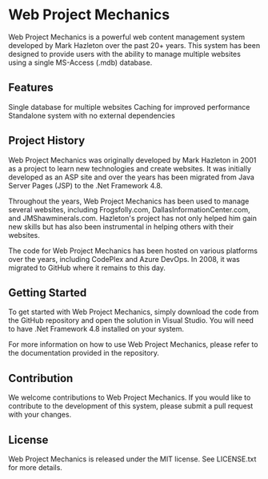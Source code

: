 # Web Project Mechanics

Web Project Mechanics is a powerful web content management system developed by Mark Hazleton over the past 20+ years. This system has been designed to provide users with the ability to manage multiple websites using a single MS-Access (.mdb) database.

## Features
Single database for multiple websites
Caching for improved performance
Standalone system with no external dependencies
## Project History
Web Project Mechanics was originally developed by Mark Hazleton in 2001 as a project to learn new technologies and create websites. It was initially developed as an ASP site and over the years has been migrated from Java Server Pages (JSP) to the .Net Framework 4.8.

Throughout the years, Web Project Mechanics has been used to manage several websites, including Frogsfolly.com, DallasInformationCenter.com, and JMShawminerals.com. Hazleton's project has not only helped him gain new skills but has also been instrumental in helping others with their websites.

The code for Web Project Mechanics has been hosted on various platforms over the years, including CodePlex and Azure DevOps. In 2008, it was migrated to GitHub where it remains to this day.

## Getting Started
To get started with Web Project Mechanics, simply download the code from the GitHub repository and open the solution in Visual Studio. You will need to have .Net Framework 4.8 installed on your system.

For more information on how to use Web Project Mechanics, please refer to the documentation provided in the repository.

## Contribution
We welcome contributions to Web Project Mechanics. If you would like to contribute to the development of this system, please submit a pull request with your changes.

## License
Web Project Mechanics is released under the MIT license. See LICENSE.txt for more details.